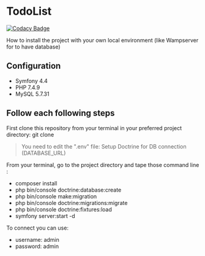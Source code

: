 # TodoList

[![Codacy Badge](https://app.codacy.com/project/badge/Grade/b5a42a9b67444876a17443b2d621d7ab)](https://www.codacy.com/gh/Jpetitgas/TodoList/dashboard?utm_source=github.com&amp;utm_medium=referral&amp;utm_content=Jpetitgas/TodoList&amp;utm_campaign=Badge_Grade)

How to install the project with your own local environment (like Wampserver for to have database)

## Configuration

* Symfony 4.4
* PHP 7.4.9
* MySQL 5.7.31

## Follow each following steps

First clone this repository from your terminal in your preferred project directory: git clone
> You need to edit the ".env" file:
> Setup Doctrine for DB connection (DATABASE_URL)

From your terminal, go to the project directory and tape those command line :

* composer install
* php bin/console doctrine:database:create
* php bin/console make:migration
* php bin/console doctrine:migrations:migrate
* php bin/console doctrine:fixtures:load
* symfony server:start -d

To connect you can use:
* username: admin
* password: admin
